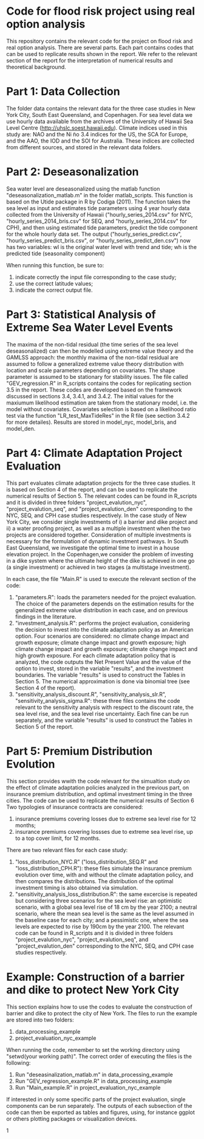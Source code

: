  # Code for flood risk project using real option analysis

 This repository contains the relevant code for the project on flood risk and real option analysis. There are several parts. Each part contains codes that can be used to replicate results shown in the report. We refer to the relevant section of the report for the interpretation of numerical results and theoretical background.

 # Part 1: Data Collection
 The folder data contains the relevant data for the three case studies in New York City, South East Queensland, and Copenhagen. For sea level data we use hourly data available from the archives of the University of Hawaii Sea Level Centre (http://uhslc.soest.hawaii.edu). Climate indices used in this study are:  NAO and the Ni ̃no 3.4 indices for the US, the SCA for Europe, and  the AAO, the IOD and the SOI for Australia. These indices are collected from different sources, and stored in the relevant data folders.

 # Part 2: Deseasonalization

  Sea water level are deseasonalized using the matlab function "deseasonalization_matlab.m" in the folder matlab_scripts. This function is based on the Utide package in R by Codiga (2011). The function takes the sea level as input and estimates tide parameters using 4 year hourly data collected from the University of Hawaii ("hourly_series_2014.csv" for NYC, "hourly_series_2014_bris.csv" for SEQ, and "hourly_series_2014.csv" for CPH), and then using estimated tide parameters, predict the tide component for the whole hourly data set. The output ("hourly_series_predict.csv", "hourly_series_predict_bris.csv", or "hourly_series_predict_den.csv") now has two variables: wl is the original water level with trend and tide; wh is the predicted tide (seasonality component)

  When running this function, be sure to:
  1. indicate correctly the input file corresponding to the case study;
  2. use the correct latitude values;
  3. indicate the correct output file.

  # Part 3: Statistical Analysis of Extreme Sea Water Level Events
  The maxima of the non-tidal residual (the time series of the sea level deseasonalized) can then be modelled using extreme value theory and the GAMLSS approach: the monthly maxima of the non-tidal residual are assumed to follow a generalized extreme value theory distribution with location and scale parameters depending on covariates. The shape parameter is assumed to be stationary for stability issues. The file called "GEV_regression.R" in R_scripts contains the codes for replicating section 3.5 in the report. These codes are developed based on the framework discussed in sections 3.4, 3.4.1, and 3.4.2. The initial values for the maxiumum likelihood estimation are taken from the stationary model, i.e. the model without covariates. Covariates selection is based on a likelihood ratio test via the function "LR_test_MaxTideRes" in the R file (see section 3.4.2 for more detailes). Results are stored in model_nyc, model_bris, and model_den. 

  # Part 4: Climate Adaptation Project Evaluation
  This part evaluates climate adaptation projects for the three case studies. It is based on Section 4 of the report, and can be used to replicate the numerical results of Section 5. The relevant codes can be found in R_scripts and it is divided in three folders "project_evalution_nyc", "project_evalution_seq", and "project_evalution_den" corresponding to the NYC, SEQ, and CPH case studies respectively. In the case study of New York City, we consider single investments of i) a barrier and dike project and ii) a water proofing project, as well as a multiple investment when the two projects are considered together. Consideration of multiple investments is necessary for the formulation of dynamic investment pathways. In South East Queensland, we investigate the optimal time to invest in a house elevation project. In the Copenhagen,we consider the problem of investing in a dike system where the ultimate height of the dike is achieved in one go (a single investment) or achieved in two stages (a multistage investment).

  In each case, the file "Main.R" is used to execute the relevant section of the code:
  1. "parameters.R": loads the parameters needed for the project evaluation. The choice of the parameters depends on the estimation results for the generalized extreme value distribution in each case, and on previous findings in the literature.
  2. "investment_analysis.R": performs the project evaluation, considering the decision to invest into the climate adaptation policy as an American option. Four scenarios are considered: no climate change impact and growth exposure; climate change impact and growth exposure; high climate change impact and growth exposure; climate change impact and high growth exposure. For each climate adaptation policy that is analyzed, the code outputs the Net Present Value and the value of the option to invest, stored in the variable "results", and the investment boundaries. The variable "results" is used to construct the Tables in Section 5. The numerical approximation is done via binomial tree (see Section 4 of the report). 
  3. "sensitivity_analysis_discount.R", "sensitivity_analysis_slr.R", "sensitivity_analysis_sigma.R": these three files contains the code relevant to the sensitivity analysis with respect to the discount rate, the sea level rise, and the sea level rise uncertainty. Each fine can be run separately, and the variable "results" is used to construct the Tables in Section 5 of the report.

  # Part 5: Premium Distribution Evolution

  This section provides wwith the code relevant for the simualtion study on the effect of climate adaptation
  policies analyzed in the previous part, on insurance premium distribution, and optimal investment timing in the three
  cities. The code can be used to replicate the numerical results of Section 6 Two typologies of insurance contracts are considered:
  1. insurance premiums covering losses due to extreme sea level rise for 12 months;
  2. insurance premiums covering lossses due to extreme sea level rise, up to a top cover limit, for 12 months.

  There are two relevant files for each case study:

  1. "loss_distribution_NYC.R" ("loss_distribution_SEQ.R" and "loss_distribution_CPH.R"): these files simulate the insurance premium evolution over time, with and without the climate adaptation policy, and then compares the distributions. The distribution of the optimal investment timing is also obtained via simulation.
  2. "sensitivity_analysis_loss_distribution.R": the same excercise is repeated but considering three scenarios for the sea level rise: an optimistic scenario, with a global sea level rise of 18 cm by the year 2100; a neutral scenario, where the mean sea level is the same as the level assumed in the baseline case for each city; and a pessimistic one, where the sea levels are expected to rise by 190cm by the year 2100. The relevant code can be found in R_scripts and it is divided in three folders "project_evalution_nyc", "project_evalution_seq", and "project_evalution_den" corresponding to the NYC, SEQ, and CPH case studies respectively.

  # Example: Construction of a barrier and dike to protect New York City
  This section explains how to use the codes to evaluate the construction of barrier and dike to protect the city of New York. The files to run the example are stored into two folders:
  1. data_processing_example
  2. project_evaluation_nyc_example

  When running the code, remember to set the working directory using "setwd(your working path)". The correct order of executing the files is the following:
  1. Run "deseasinalization_matlab.m" in data_processing_example
  2. Run "GEV_regression_example.R" in data_processing_example
  3. Run "Main_example.R" in project_evaluation_nyc_example

  If interested in only some specific parts of the project evaluation, single components can be run separately. The outputs of each subsection of the code can then be exported as tables and figures, using, for instance ggplot or others plotting packages or visualization devices.

  1



  
 



  






